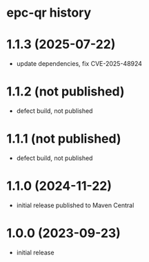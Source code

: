 epc-qr history
==============

# 1.1.3 (2025-07-22)

* update dependencies, fix CVE-2025-48924

# 1.1.2 (not published)

* defect build, not published

# 1.1.1 (not published)

* defect build, not published

# 1.1.0 (2024-11-22)

* initial release published to Maven Central

# 1.0.0 (2023-09-23)

* initial release
